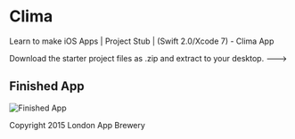# Clima
Learn to make iOS Apps | Project Stub | (Swift 2.0/Xcode 7) - Clima App

Download the starter project files as .zip and extract to your desktop. --->

## Finished App
![Finished App](https://github.com/londonappbrewery/Images/blob/master/Clima.gif)



Copyright 2015 London App Brewery
